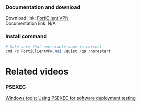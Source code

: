 ### Documentation and download
Download link: [FortiClient VPN](https://www.fortinet.com/support/product-downloads) <br />
Documentation link: N/A

### Install command
```powershell
# Make sure that executable name is correct
cmd /c FortiClientVPN.msi /quiet /qn /norestart
```

# Related videos <br />
###  PSEXEC
[Windows tools: Using PSEXEC for software deployment testing](https://youtu.be/9ywdTna_TLc) <br />